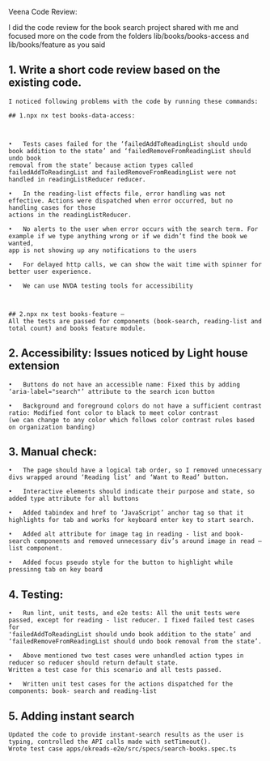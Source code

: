 Veena Code Review:

I did the code review for the book search project shared with me and focused more on the code from the folders lib/books/books-access and lib/books/feature as you said



## 1.	Write a short code review based on the existing code.

    I noticed following problems with the code by running these commands:

    ## 1.npx nx test books-data-access: 



    •	Tests cases failed for the ‘failedAddToReadingList should undo book addition to the state’ and ‘failedRemoveFromReadingList should undo book 
    removal from the state’ because action types called failedAddToReadingList and failedRemoveFromReadingList were not handled in readingListReducer reducer. 

    •	In the reading-list effects file, error handling was not effective. Actions were dispatched when error occurred, but no handling cases for those 
    actions in the readingListReducer. 

    •	No alerts to the user when error occurs with the search term. For example if we type anything wrong or if we didn’t find the book we wanted, 
    app is not showing up any notifications to the users

    •	For delayed http calls, we can show the wait time with spinner for better user experience.

    •	We can use NVDA testing tools for accessibility



    ## 2.npx nx test books-feature – 
    All the tests are passed for components (book-search, reading-list and total count) and books feature module.




## 2.	Accessibility: Issues noticed by Light house extension

    •	Buttons do not have an accessible name: Fixed this by adding ‘aria-label="search"’ attribute to the search icon button

    •	Background and foreground colors do not have a sufficient contrast ratio: Modified font color to black to meet color contrast 
    (we can change to any color which follows color contrast rules based on organization banding)





## 3.	 Manual check:

    •	The page should have a logical tab order, so I removed unnecessary divs wrapped around ‘Reading list’ and ‘Want to Read’ button.

    •	Interactive elements should indicate their purpose and state, so added type attribute for all buttons

    •	Added tabindex and href to ‘JavaScript’ anchor tag so that it highlights for tab and works for keyboard enter key to start search.

    •	Added alt attribute for image tag in reading - list and book-search components and removed unnecessary div’s around image in read – list component.

    •	Added focus pseudo style for the button to highlight while pressinng tab on key board



## 4.	Testing:

    •	Run lint, unit tests, and e2e tests: All the unit tests were passed, except for reading - list reducer. I fixed failed test cases for 
    'failedAddToReadingList should undo book addition to the state’ and ‘failedRemoveFromReadingList should undo book removal from the state’. 

    •	Above mentioned two test cases were unhandled action types in reducer so reducer should return default state. 
    Written a test case for this scenario and all tests passed.

    •	Written unit test cases for the actions dispatched for the components: book- search and reading-list



## 5. Adding instant search
    
    Updated the code to provide instant-search results as the user is typing, controlled the API calls made with setTimeout(). 
    Wrote test case apps/okreads-e2e/src/specs/search-books.spec.ts
